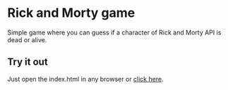 # Rick and Morty game
Simple game where you can guess if a character of Rick and Morty API is dead or alive.

## Try it out
Just open the index.html in any browser or [click here](https://adrianv99.github.io/rick-morty-game/).


